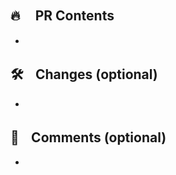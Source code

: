## 🔥 ㅤPR Contents
<!-- PR에 포함된 내용과 목적을 간단히 설명해주세요. -->
-

## 🛠ㅤChanges (optional)
<!-- 변경된 내용을 기술해주세요. -->
-

## 🙋ㅤComments (optional)
<!-- 필요한 경우 추가적인 의견이나 참고 사항을 작성해주세요. -->
-
